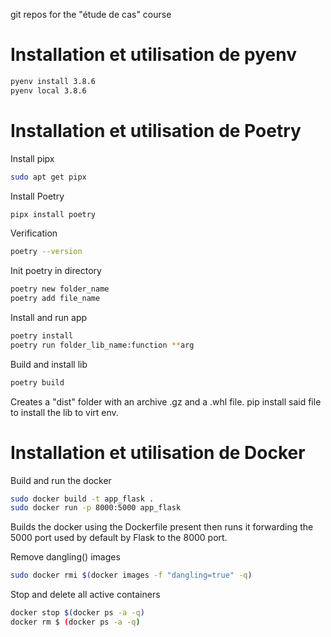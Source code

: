 git repos for the "étude de cas" course

# Installation et utilisation de pyenv
```bash
pyenv install 3.8.6
pyenv local 3.8.6
```

# Installation et utilisation de Poetry

Install pipx
```bash
sudo apt get pipx
```

Install Poetry 
```bash
pipx install poetry
```

Verification
```bash
poetry --version
```

Init poetry in directory
```bash
poetry new folder_name
poetry add file_name
```

Install and run app
```bash
poetry install
poetry run folder_lib_name:function **arg
```

Build and install lib
```bash
poetry build
```
Creates a "dist" folder with an archive .gz and a .whl file. pip install said file to install the lib to virt env.



# Installation et utilisation de Docker





Build and run the docker
```bash
sudo docker build -t app_flask .
sudo docker run -p 8000:5000 app_flask
```

Builds the docker using the Dockerfile present then runs it forwarding the 5000 port used by default by Flask to the 8000 port.

Remove dangling(<none>) images
```bash
sudo docker rmi $(docker images -f "dangling=true" -q)
```

Stop and delete all active containers
```bash
docker stop $(docker ps -a -q)
docker rm $ (docker ps -a -q) 
```